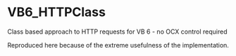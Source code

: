# VB6_HTTPClass
Class based approach to HTTP requests for VB 6 - no OCX control required

Reproduced here because of the extreme usefulness of the implementation.
